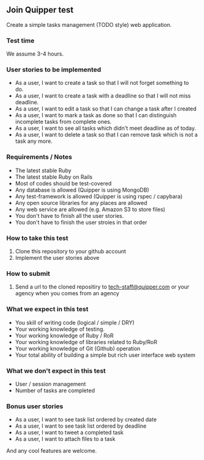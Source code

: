 ## Join Quipper test

Create a simple tasks management (TODO style) web application.

### Test time

We assume 3-4 hours.

### User stories to be implemented

* As a user, I want to create a task so that I will not forget something to do.
* As a user, I want to create a task with a deadline so that I will not miss deadline.
* As a user, I want to edit a task so that I can change a task after I created
* As a user, I want to mark a task as done so that I can distinguish incomplete tasks from complete ones.
* As a user, I want to see all tasks which didn't meet deadline as of today.
* As a user, I want to delete a task so that I can remove task which is not a task any more.

### Requirements / Notes

* The latest stable Ruby
* The latest stable Ruby on Rails
* Most of codes should be test-covered
* Any database is allowed (Quipper is using MongoDB)
* Any test-framework is allowed (Quipper is using rspec / capybara)
* Any open source libraries for any places are allowed
* Any web service are allowed (e.g. Amazon S3 to store files)
* You don't have to finish all the user stories.
* You don't have to finish the user stroies in that order

### How to take this test

1. Clone this repository to your github account
1. Implement the user stories above

### How to submit

1. Send a url to the cloned repositiry to tech-staff@quipper.com or your agency when you comes from an agency

### What we expect in this test

* You skill of writing code (logical / simple / DRY)
* Your working knowledge of testing.
* Your working knowledge of Ruby / RoR
* Your working knowledge of libraries related to Ruby/RoR
* Your working knowledge of Git (Github) operation
* Your total ability of building a simple but rich user interface web system 

### What we don't expect in this test

* User / session management
* Number of tasks are completed

### Bonus user stories

* As a user, I want to see task list ordered by created date
* As a user, I want to see task list ordered by deadline
* As a user, I want to tweet a completed task 
* As a user, I want to attach files to a task

And any cool features are welcome.
